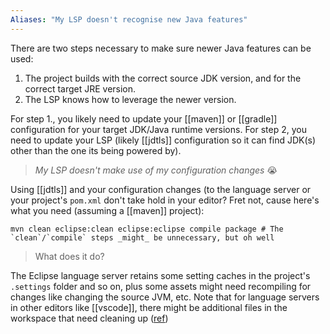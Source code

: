 ```yaml
---
Aliases: "My LSP doesn't recognise new Java features"
---
```


There are two steps necessary to make sure newer Java features can be used:
1. The project builds with the correct source JDK version, and for the correct target JRE version.
2. The LSP knows how to leverage the newer version.

For step 1., you likely need to update your [[maven]] or [[gradle]] configuration for your target JDK/Java runtime versions. For step 2, you need to update your LSP (likely [[jdtls]] configuration so it can find JDK(s) other than the one its being powered by).

> *My LSP doesn't make use of my configuration changes* 😭

Using [[jdtls]] and your configuration changes (to the language server or your project's `pom.xml` don't take hold in your editor? Fret not, cause here's what you need (assuming a [[maven]] project):
```shell
mvn clean eclipse:clean eclipse:eclipse compile package # The `clean`/`compile` steps _might_ be unnecessary, but oh well
```

> What does it do?

The Eclipse language server retains some setting caches in the project's `.settings` folder and so on, plus some assets might need recompiling for changes like changing the source JVM, etc. Note that for language servers in other editors like [[vscode]], there might be additional files in the workspace that need cleaning up ([ref](https://github.com/microsoft/vscode-maven/issues/132#issuecomment-922327606))
